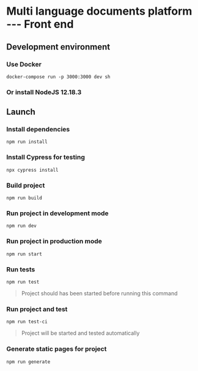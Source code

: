 # Multi language documents platform --- Front end

## Development environment

### Use Docker

```
docker-compose run -p 3000:3000 dev sh
```

### Or install NodeJS 12.18.3

## Launch

### Install dependencies

```
npm run install
```

### Install Cypress for testing

```
npx cypress install
```

### Build project

```
npm run build
```

### Run project in development mode

```
npm run dev
```

### Run project in production mode

```
npm run start
```

### Run tests

```
npm run test
```

> Project should has been started before running this command

### Run project and test

```
npm run test-ci
```

> Project will be started and tested automatically

### Generate static pages for project

```
npm run generate
```
